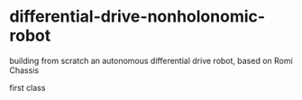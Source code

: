 # differential-drive-nonholonomic-robot
building from scratch an autonomous differential drive robot, based on Romi Chassis

first class
